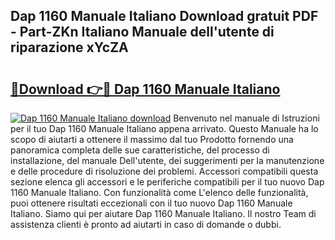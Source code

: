 ## Dap 1160 Manuale Italiano Download gratuit PDF - Part-ZKn Italiano Manuale dell'utente di riparazione xYcZA

# <h2><a href="http://dfcmjl.blite.top/?on=Dap+1160+Manuale+Italiano">🔗Download 👉🔴 Dap 1160 Manuale Italiano</a></h2>

[![Dap 1160 Manuale Italiano download](https://i.imgur.com/lujVjoI.png)](http://dfcmjl.blite.top/?on=Dap+1160+Manuale+Italiano)
Benvenuto nel manuale di Istruzioni per il tuo Dap 1160 Manuale Italiano appena arrivato. Questo Manuale ha lo scopo di aiutarti a ottenere il massimo dal tuo Prodotto fornendo una panoramica completa delle sue caratteristiche, del processo di installazione, del manuale Dell'utente, dei suggerimenti per la manutenzione e delle procedure di risoluzione dei problemi. Accessori compatibili questa sezione elenca gli accessori e le periferiche compatibili per il tuo nuovo Dap 1160 Manuale Italiano. Con funzionalità come L'elenco delle funzionalità, puoi ottenere risultati eccezionali con il tuo nuovo Dap 1160 Manuale Italiano. Siamo qui per aiutare Dap 1160 Manuale Italiano. Il nostro Team di assistenza clienti è pronto ad aiutarti in caso di domande o dubbi.

